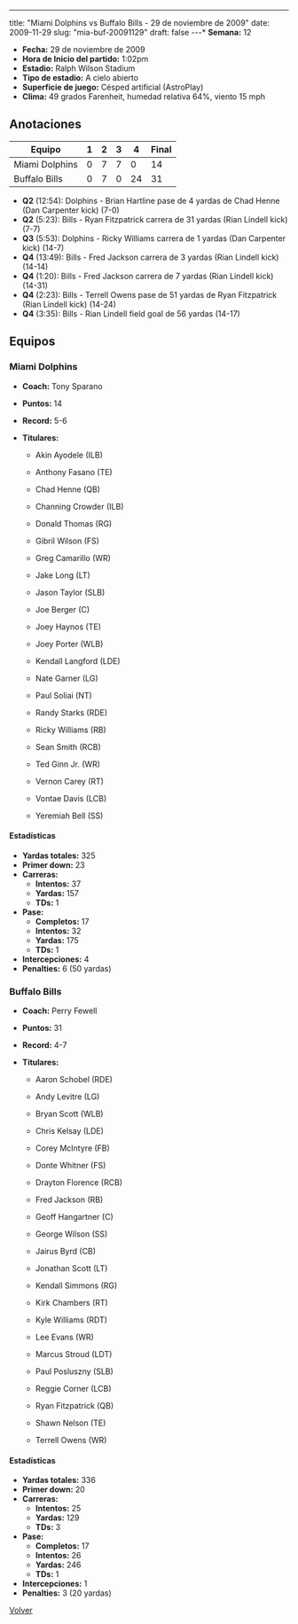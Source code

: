 ---
title: "Miami Dolphins vs Buffalo Bills - 29 de noviembre de 2009"
date: 2009-11-29
slug: "mia-buf-20091129"
draft: false
---* **Semana:** 12
* **Fecha:** 29 de noviembre de 2009
* **Hora de Inicio del partido:** 1:02pm
* **Estadio:** Ralph Wilson Stadium
* **Tipo de estadio:** A cielo abierto
* **Superficie de juego:** Césped artificial (AstroPlay)
* **Clima:** 49 grados Farenheit, humedad relativa 64%, viento 15 mph




## Anotaciones
| Equipo | 1 | 2 | 3 | 4 | Final |
|--------|---|---|---|---|-------|
| Miami Dolphins  | 0 | 7 | 7 | 0  | 14 |
| Buffalo Bills  | 0 | 7 | 0 | 24  | 31 |
* **Q2** (12:54): Dolphins - Brian Hartline pase de 4 yardas de Chad Henne (Dan Carpenter kick) (7-0)
* **Q2** (5:23): Bills - Ryan Fitzpatrick carrera de 31 yardas (Rian Lindell kick) (7-7)
* **Q3** (5:53): Dolphins - Ricky Williams carrera de 1 yardas (Dan Carpenter kick) (14-7)
* **Q4** (13:49): Bills - Fred Jackson carrera de 3 yardas (Rian Lindell kick) (14-14)
* **Q4** (1:20): Bills - Fred Jackson carrera de 7 yardas (Rian Lindell kick) (14-31)
* **Q4** (2:23): Bills - Terrell Owens pase de 51 yardas de Ryan Fitzpatrick (Rian Lindell kick) (14-24)
* **Q4** (3:35): Bills - Rian Lindell field goal de 56 yardas (14-17)


## Equipos


### Miami Dolphins
* **Coach:** Tony Sparano
* **Puntos:** 14
* **Record:** 5-6
* **Titulares:** 

  * Akin Ayodele (ILB) 

  * Anthony Fasano (TE) 

  * Chad Henne (QB) 

  * Channing Crowder (ILB) 

  * Donald Thomas (RG) 

  * Gibril Wilson (FS) 

  * Greg Camarillo (WR) 

  * Jake Long (LT) 

  * Jason Taylor (SLB) 

  * Joe Berger (C) 

  * Joey Haynos (TE) 

  * Joey Porter (WLB) 

  * Kendall Langford (LDE) 

  * Nate Garner (LG) 

  * Paul Soliai (NT) 

  * Randy Starks (RDE) 

  * Ricky Williams (RB) 

  * Sean Smith (RCB) 

  * Ted Ginn Jr. (WR) 

  * Vernon Carey (RT) 

  * Vontae Davis (LCB) 

  * Yeremiah Bell (SS) 

#### Estadísticas
* **Yardas totales:** 325
* **Primer down:** 23
* **Carreras:**
  * **Intentos:** 37
  * **Yardas:** 157
  * **TDs:** 1
* **Pase:**
  * **Completos:** 17
  * **Intentos:** 32
  * **Yardas:** 175
  * **TDs:** 1
* **Intercepciones:** 4
* **Penalties:** 6 (50 yardas)

### Buffalo Bills
* **Coach:** Perry Fewell
* **Puntos:** 31
* **Record:** 4-7
* **Titulares:** 

  * Aaron Schobel (RDE) 

  * Andy Levitre (LG) 

  * Bryan Scott (WLB) 

  * Chris Kelsay (LDE) 

  * Corey McIntyre (FB) 

  * Donte Whitner (FS) 

  * Drayton Florence (RCB) 

  * Fred Jackson (RB) 

  * Geoff Hangartner (C) 

  * George Wilson (SS) 

  * Jairus Byrd (CB) 

  * Jonathan Scott (LT) 

  * Kendall Simmons (RG) 

  * Kirk Chambers (RT) 

  * Kyle Williams (RDT) 

  * Lee Evans (WR) 

  * Marcus Stroud (LDT) 

  * Paul Posluszny (SLB) 

  * Reggie Corner (LCB) 

  * Ryan Fitzpatrick (QB) 

  * Shawn Nelson (TE) 

  * Terrell Owens (WR) 

#### Estadísticas
* **Yardas totales:** 336
* **Primer down:** 20
* **Carreras:**
  * **Intentos:** 25
  * **Yardas:** 129
  * **TDs:** 3
* **Pase:**
  * **Completos:** 17
  * **Intentos:** 26
  * **Yardas:** 246
  * **TDs:** 1
* **Intercepciones:** 1
* **Penalties:** 3 (20 yardas)


[Volver](/historia/2009)

